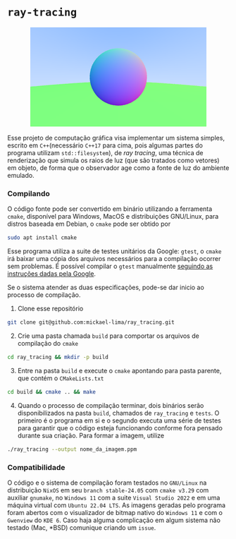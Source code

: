 # `ray-tracing`

<p align="center">
    <img src="./res/resultado.png"/>
</p>

Esse projeto de computação gráfica visa implementar um sistema simples, escrito em `C++`(necessário `C++17` para cima, pois algumas partes do programa utilizam `std::filesystem`), de _ray tracing_, uma técnica de renderização que simula os raios de luz (que são tratados como vetores) em objeto, de forma que o observador age como a fonte de luz do ambiente emulado. 

### Compilando

O código fonte pode ser convertido em binário utilizando a ferramenta `cmake`, disponível para Windows, MacOS e distribuições GNU/Linux, para distros baseada em Debian, o `cmake` pode ser obtido por

``` sh
sudo apt install cmake
```

Esse programa utiliza a suite de testes unitários da Google: `gtest`, o `cmake` irá baixar uma cópia dos arquivos necessários para a compilação ocorrer sem problemas. É possível compilar o `gtest` manualmente [seguindo as instruções dadas pela Google](https://github.com/google/googletest/blob/main/googletest/README.md).

Se o sistema atender as duas especificações, pode-se dar inicio ao processo de compilação. 

1. Clone esse repositório

``` sh
git clone git@github.com:mickael-lima/ray_tracing.git
```


2. Crie uma pasta chamada `build` para comportar os arquivos de compilação do `cmake`

``` sh
cd ray_tracing && mkdir -p build
```


3. Entre na pasta `build` e execute o `cmake` apontando para pasta parente, que contém o `CMakeLists.txt`

``` sh
cd build && cmake .. && make
```

4. Quando o processo de compilação terminar, dois binários serão disponibilizados na pasta `build`, chamados de `ray_tracing` e `tests`. O primeiro é o programa em si e o segundo executa uma série de testes para garantir que o código esteja funcionando conforme fora pensado durante sua criação. Para formar a imagem, utilize 

``` sh
./ray_tracing --output nome_da_imagem.ppm
```

### Compatibilidade
O código e o sistema de compilação foram testados no `GNU/Linux` na distribuição `NixOS` em seu `branch stable-24.05` com `cmake v3.29` com auxiliar `gnumake`, no `Windows 11` com a suite `Visual Studio 2022` e em uma máquina virtual com `Ubuntu 22.04 LTS`. As imagens geradas pelo programa foram abertos com o visualizador de bitmap nativo do `Windows 11` e com o `Gwenview` do `KDE 6`. Caso haja alguma complicação em algum sistema não testado (Mac, *BSD) comunique criando um `issue`.
